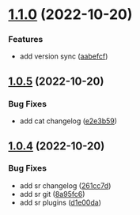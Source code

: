 # [1.1.0](https://github.com/smithjke/sr-test/compare/v1.0.5...v1.1.0) (2022-10-20)


### Features

* add version sync ([aabefcf](https://github.com/smithjke/sr-test/commit/aabefcf184d995841eb7c6f40f2b7af63644ea06))

## [1.0.5](https://github.com/smithjke/sr-test/compare/v1.0.4...v1.0.5) (2022-10-20)


### Bug Fixes

* add cat changelog ([e2e3b59](https://github.com/smithjke/sr-test/commit/e2e3b59812477ab57a7a711cd44fbcea36f1d32c))

## [1.0.4](https://github.com/smithjke/sr-test/compare/v1.0.3...v1.0.4) (2022-10-20)


### Bug Fixes

* add sr changelog ([261cc7d](https://github.com/smithjke/sr-test/commit/261cc7da98cb7e92f98638f7ea6ddbb2897898dc))
* add sr git ([8a95fc6](https://github.com/smithjke/sr-test/commit/8a95fc6149bf6f28fd7e6b952f1e29a99427988c))
* add sr plugins ([d1e00da](https://github.com/smithjke/sr-test/commit/d1e00da77d2661bf5d75f925658022ca1b5def92))

